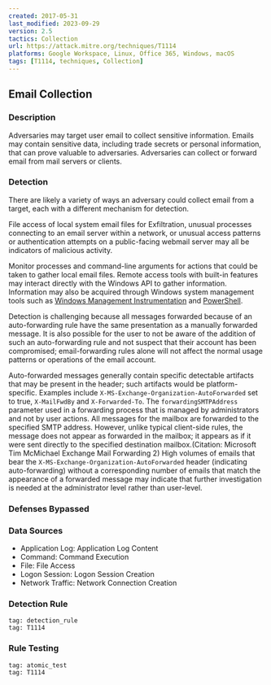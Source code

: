 ```yaml
---
created: 2017-05-31
last_modified: 2023-09-29
version: 2.5
tactics: Collection
url: https://attack.mitre.org/techniques/T1114
platforms: Google Workspace, Linux, Office 365, Windows, macOS
tags: [T1114, techniques, Collection]
---
```


## Email Collection

### Description

Adversaries may target user email to collect sensitive information. Emails may contain sensitive data, including trade secrets or personal information, that can prove valuable to adversaries. Adversaries can collect or forward email from mail servers or clients. 

### Detection

There are likely a variety of ways an adversary could collect email from a target, each with a different mechanism for detection.

File access of local system email files for Exfiltration, unusual processes connecting to an email server within a network, or unusual access patterns or authentication attempts on a public-facing webmail server may all be indicators of malicious activity.

Monitor processes and command-line arguments for actions that could be taken to gather local email files. Remote access tools with built-in features may interact directly with the Windows API to gather information. Information may also be acquired through Windows system management tools such as [Windows Management Instrumentation](https://attack.mitre.org/techniques/T1047) and [PowerShell](https://attack.mitre.org/techniques/T1059/001).

Detection is challenging because all messages forwarded because of an auto-forwarding rule have the same presentation as a manually forwarded message. It is also possible for the user to not be aware of the addition of such an auto-forwarding rule and not suspect that their account has been compromised; email-forwarding rules alone will not affect the normal usage patterns or operations of the email account.

Auto-forwarded messages generally contain specific detectable artifacts that may be present in the header; such artifacts would be platform-specific. Examples include <code>X-MS-Exchange-Organization-AutoForwarded</code> set to true, <code>X-MailFwdBy</code> and <code>X-Forwarded-To</code>. The <code>forwardingSMTPAddress</code> parameter used in a forwarding process that is managed by administrators and not by user actions. All messages for the mailbox are forwarded to the specified SMTP address. However, unlike typical client-side rules, the message does not appear as forwarded in the mailbox; it appears as if it were sent directly to the specified destination mailbox.(Citation: Microsoft Tim McMichael Exchange Mail Forwarding 2) High volumes of emails that bear the <code>X-MS-Exchange-Organization-AutoForwarded</code> header (indicating auto-forwarding) without a corresponding number of emails that match the appearance of a forwarded message may indicate that further investigation is needed at the administrator level rather than user-level.

### Defenses Bypassed



### Data Sources

  - Application Log: Application Log Content
  -  Command: Command Execution
  -  File: File Access
  -  Logon Session: Logon Session Creation
  -  Network Traffic: Network Connection Creation
### Detection Rule

```query
tag: detection_rule
tag: T1114
```

### Rule Testing

```query
tag: atomic_test
tag: T1114
```
